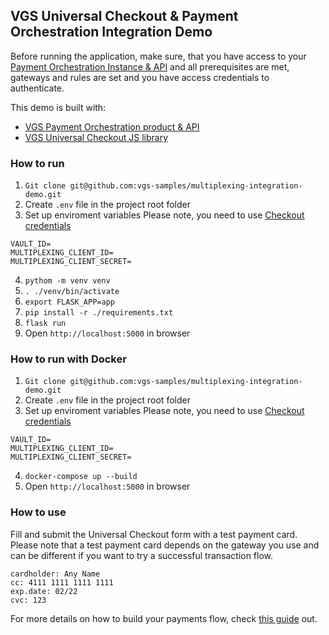 ## VGS Universal Checkout & Payment Orchestration Integration Demo
Before running the application, make sure, that you have access to your [Payment Orchestration Instance & API](https://www.verygoodsecurity.com/docs/payment-optimization/orchestration/quickstart) and all prerequisites are met, gateways and rules are set and you have access credentials to authenticate.

This demo is built with:
- [VGS Payment Orchestration product & API](https://www.verygoodsecurity.com/docs/payment-optimization/checkout)
- [VGS Universal Checkout JS library](https://www.verygoodsecurity.com/docs/payment-optimization/orchestration)

### How to run
1. `Git clone git@github.com:vgs-samples/multiplexing-integration-demo.git` 
2. Create `.env` file in the project root folder
3. Set up enviroment variables
Please note, you need to use [Checkout credentials](https://www.verygoodsecurity.com/docs/payment-optimization/orchestration/api/authentication#checkout-credentials)
```
VAULT_ID=
MULTIPLEXING_CLIENT_ID=
MULTIPLEXING_CLIENT_SECRET=
```
4. `pythom -m venv venv`
5. `. ./venv/bin/activate`
6. `export FLASK_APP=app`
7. `pip install -r ./requirements.txt`
8. `flask run`
9. Open `http://localhost:5000` in browser

### How to run with Docker
1. `Git clone git@github.com:vgs-samples/multiplexing-integration-demo.git` 
2. Create `.env` file in the project root folder
3. Set up enviroment variables
Please note, you need to use [Checkout credentials](https://www.verygoodsecurity.com/docs/payment-optimization/orchestration/api/authentication#checkout-credentials)
```
VAULT_ID=
MULTIPLEXING_CLIENT_ID=
MULTIPLEXING_CLIENT_SECRET=
``` 
4. `docker-compose up --build`
5. Open `http://localhost:5000` in browser

### How to use
Fill and submit the Universal Checkout form with a test payment card. Please note that a test payment card depends on the gateway you use and can be different if you want to try a successful transaction flow.
```
cardholder: Any Name
cc: 4111 1111 1111 1111
exp.date: 02/22
cvc: 123
```

For more details on how to build your payments flow, check [this guide](https://www.verygoodsecurity.com/docs/payment-optimization/orchestration/payment-flow) out.
